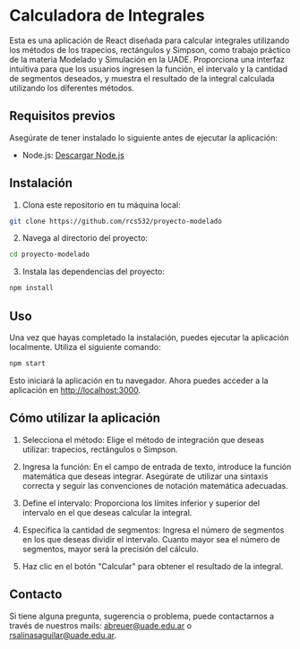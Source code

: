 # Calculadora de Integrales

Esta es una aplicación de React diseñada para calcular integrales utilizando los métodos de los trapecios, rectángulos y Simpson, como trabajo práctico de la materia Modelado y Simulación en la UADE. Proporciona una interfaz intuitiva para que los usuarios ingresen la función, el intervalo y la cantidad de segmentos deseados, y muestra el resultado de la integral calculada utilizando los diferentes métodos.

## Requisitos previos

Asegúrate de tener instalado lo siguiente antes de ejecutar la aplicación:

-   Node.js: [Descargar Node.js](https://nodejs.org)

## Instalación

1. Clona este repositorio en tu máquina local:

```bash
git clone https://github.com/rcs532/proyecto-modelado
```

2. Navega al directorio del proyecto:

```bash
cd proyecto-modelado
```

3. Instala las dependencias del proyecto:

```bash
npm install
```

## Uso

Una vez que hayas completado la instalación, puedes ejecutar la aplicación localmente. Utiliza el siguiente comando:

```bash
npm start
```

Esto iniciará la aplicación en tu navegador. Ahora puedes acceder a la aplicación en [http://localhost:3000](http://localhost:3000).

## Cómo utilizar la aplicación

1. Selecciona el método: Elige el método de integración que deseas utilizar: trapecios, rectángulos o Simpson.

1. Ingresa la función: En el campo de entrada de texto, introduce la función matemática que deseas integrar. Asegúrate de utilizar una sintaxis correcta y seguir las convenciones de notación matemática adecuadas.

1. Define el intervalo: Proporciona los límites inferior y superior del intervalo en el que deseas calcular la integral.

1. Especifica la cantidad de segmentos: Ingresa el número de segmentos en los que deseas dividir el intervalo. Cuanto mayor sea el número de segmentos, mayor será la precisión del cálculo.

1. Haz clic en el botón "Calcular" para obtener el resultado de la integral.

## Contacto

Si tiene alguna pregunta, sugerencia o problema, puede contactarnos a través de nuestros mails: [abreuer@uade.edu.ar](mailto:abreuer@uade.edu.ar) o [rsalinasaguilar@uade.edu.ar](mailto:rsalinasaguilar@uade.edu.ar).
